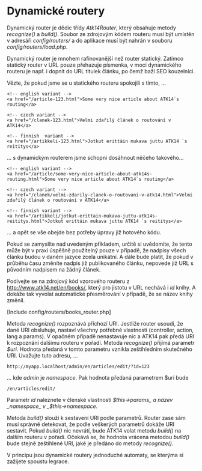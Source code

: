 Dynamické routery
=================

Dynamický router je dědic třídy _Atk14Router_, který obsahuje metody _recognize()_ a _build()_.
Soubor ze zdrojovým kódem routeru musí být umístěn v adresáři _config/routers/_ a do aplikace musí být nahrán v souboru _config/routers/load.php_.

Dynamický router je mnohem rafinovanější než router statický. Zatímco statický router v URL pouze přehazuje písmenka, v moci dynamického routeru je např. i
dopnit do URL titulek článku, po čemž baží SEO kouzelníci.

Vězte, že pokud jsme se u statického routeru spokojili s tímto, ...

	<!-- english variant -->
	<a href="/article-123.html">Some very nice article about ATK14`s routing</a>

	<!-- czech variant -->
	<a href="/clanek-123.html">Velmi zdařilý článek o routování v ATK14</a>

	<!-- finnish  variant -->
	<a href="/artikkeli-123.html">Jotkut erittäin mukava juttu ATK14 `s reititys</a>

... s dynamickým routerem jsme schopni dosáhnout něčeho takového...

	<!-- english variant -->
	<a href="/article/some-very-nice-article-about-atk14s-routing.html">Some very nice article about ATK14`s routing</a>

	<!-- czech variant -->
	<a href="/clanek/velmi-zdarily-clanek-o-routovani-v-atk14.html">Velmi zdařilý článek o routování v ATK14</a>

	<!-- finnish variant -->
	<a href="/artikkeli/jotkut-erittain-mukava-juttu-atk14s-reititys.html">Jotkut erittäin mukava juttu ATK14 `s reititys</a>

... a opět se vše obejde bez potřeby úpravy již hotového kódu.

Pokud se zamyslíte nad uvedeným příkladem, určitě si uvědomíte, že tento může být v praxi úspěšně použitelný pouze v případě,
že nadpisy všech článku budou v daném jazyce zcela unikátní. A dále bude platit, že pokud v průběhu času změníte nadpis již
publikovaného článku, nepovede již URL s původním nadpisem na žádný článek.

Podívejte se na zdrojový kód vzorového routeru z <http://www.atk14.net/en/books/>, který pro jistotu v URL nechává i _id_ knihy. A dokáže tak vyvolat automatické
přesměrování v případě, že se název knihy změnil.

[Include config/routers/books_router.php]

Metoda _recognize()_ rozpoznává příchozí URI. Jestliže router usoudí, že dané URI obsluhuje, nastaví všechny potřebné vlastnosti (controller, action, lang a params).
V opačném případě nenastavuje nic a ATK14 pak předá URI k rozpoznání dalšímu routeru v pořadí. Metoda _recognize()_ přijímá parametr _$uri_. Hodnota předaná v tomto parametru vznikla zeštíhledním skutečného URI. Uvažujte tuto adresu, ...

	http://myapp.localhost/admin/en/articles/edit/?id=123

... kde _admin_ je _namespace_. Pak hodnota předaná parametrem $uri bude

	/en/articles/edit/

Parametr _id_ naleznete v členské vlastnosti _$this->params_ a název _namespace_ v _$this->namespace_.

Metoda _build()_ slouží k sestavení URI podle parametrů. Router zase sám musí správně detekovat, že podle veškerých parametrů dokáže URI sestavit.
Pokud _build()_ nic nevrátí, bude ATK14 volat metodu _build()_ na dalším routeru v pořadí. Očekává se, že hodnota vrácena metodou _build()_ bude stejně zeštíhlené URI, jaké je předáno do metody _recognize()_.

V principu jsou dynamické routery jednoduché automaty, se kterýma si zažijete spoustu legrace.
